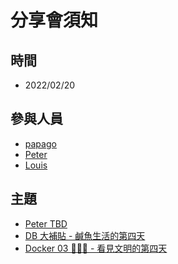 # 分享會須知

## 時間
- 2022/02/20

## 參與人員
- [papago](https://github.com/papago89)
- [Peter](https://github.com/kyok890841)
- [Louis](https://github.com/SZLforGithub)

## 主題
- [Peter TBD]()
- [DB 大補貼 - 鹹魚生活的第四天](https://hackmd.io/@sexualColdTreatment/By1sp2ZjY)
- [Docker 03 🐳🐳🐳 - 看見文明的第四天](https://hackmd.io/@sexualColdTreatment/BkbiRU1e5)